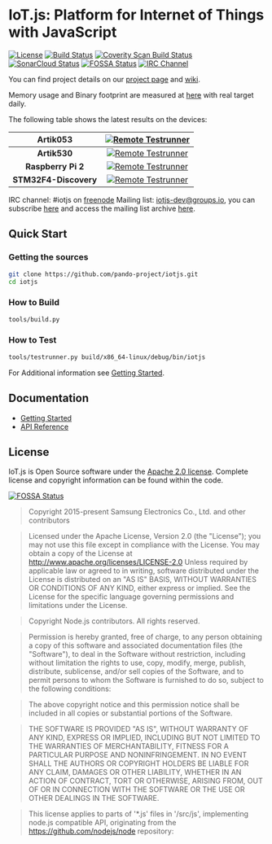 # IoT.js: Platform for Internet of Things with JavaScript
[![License](https://img.shields.io/badge/licence-Apache%202.0-brightgreen.svg?style=flat)](LICENSE)
[![Build Status](https://travis-ci.org/pando-project/iotjs.svg?branch=master)](https://travis-ci.org/pando-project/iotjs)
[![Coverity Scan Build Status](https://scan.coverity.com/projects/12140/badge.svg)](https://scan.coverity.com/projects/samsung-iotjs)
[![SonarCloud Status](https://sonarcloud.io/api/project_badges/measure?project=samsung.iot.js&metric=alert_status)](https://sonarcloud.io/dashboard?id=samsung.iot.js)
[![FOSSA Status](https://app.fossa.io/api/projects/git%2Bhttps%3A%2F%2Fgithub.com%2FSamsung%2Fiotjs.svg?type=shield)](https://app.fossa.io/projects/git%2Bhttps%3A%2F%2Fgithub.com%2FSamsung%2Fiotjs?ref=badge_shield)
[![IRC Channel](https://img.shields.io/badge/chat-on%20freenode-brightgreen.svg)](https://kiwiirc.com/client/irc.freenode.net/#iotjs)

You can find project details on our [project page](http://pando-project.github.io/iotjs/) and [wiki](https://github.com/pando-project/iotjs/wiki).

Memory usage and Binary footprint are measured at [here](https://pando-project.github.io/iotjs-test-results) with real target daily.

The following table shows the latest results on the devices:

|      Artik053         | [![Remote Testrunner](https://firebasestorage.googleapis.com/v0/b/jsremote-testrunner.appspot.com/o/status%2Fiotjs%2Fartik053.svg?alt=media&token=1)](https://pando-project.github.io/iotjs-test-results/?view=artik053)  |
|        :---:          |                                             :---:                                                                                                |
| **Artik530**    | [![Remote Testrunner](https://firebasestorage.googleapis.com/v0/b/jsremote-testrunner.appspot.com/o/status%2Fiotjs%2Fartik530.svg?alt=media&token=1)](https://pando-project.github.io/iotjs-test-results/?view=artik530)          |
| **Raspberry Pi 2**    | [![Remote Testrunner](https://firebasestorage.googleapis.com/v0/b/jsremote-testrunner.appspot.com/o/status%2Fiotjs%2Frpi2.svg?alt=media&token=1)](https://pando-project.github.io/iotjs-test-results/?view=rpi2)          |
| **STM32F4-Discovery** | [![Remote Testrunner](https://firebasestorage.googleapis.com/v0/b/jsremote-testrunner.appspot.com/o/status%2Fiotjs%2Fstm32f4dis.svg?alt=media&token=1)](https://pando-project.github.io/iotjs-test-results/?view=stm32f4dis)   |


IRC channel: #iotjs on [freenode](https://freenode.net)
Mailing list: iotjs-dev@groups.io, you can subscribe [here](https://groups.io/g/iotjs-dev) and access the mailing list archive [here](https://groups.io/g/iotjs-dev/topics).

## Quick Start
### Getting the sources

```bash
git clone https://github.com/pando-project/iotjs.git
cd iotjs
```

### How to Build

```bash
tools/build.py
```

### How to Test

```bash
tools/testrunner.py build/x86_64-linux/debug/bin/iotjs
```


For Additional information see [Getting Started](docs/Getting-Started.md).

## Documentation
- [Getting Started](docs/Getting-Started.md)
- [API Reference](docs/api/IoT.js-API-reference.md)

## License
IoT.js is Open Source software under the [Apache 2.0 license](https://www.apache.org/licenses/LICENSE-2.0). Complete license and copyright information can be found within the code.

[![FOSSA Status](https://app.fossa.io/api/projects/git%2Bhttps%3A%2F%2Fgithub.com%2FSamsung%2Fiotjs.svg?type=large)](https://app.fossa.io/projects/git%2Bhttps%3A%2F%2Fgithub.com%2FSamsung%2Fiotjs?ref=badge_large)

> Copyright 2015-present Samsung Electronics Co., Ltd. and other contributors

> Licensed under the Apache License, Version 2.0 (the "License"); you may not use this file except in compliance with the License. You may obtain a copy of the License at http://www.apache.org/licenses/LICENSE-2.0 Unless required by applicable law or agreed to in writing, software distributed under the License is distributed on an "AS IS" BASIS, WITHOUT WARRANTIES OR CONDITIONS OF ANY KIND, either express or implied. See the License for the specific language governing permissions and limitations under the License.

> Copyright Node.js contributors. All rights reserved.

> Permission is hereby granted, free of charge, to any person obtaining a copy
 of this software and associated documentation files (the "Software"), to
 deal in the Software without restriction, including without limitation the
 rights to use, copy, modify, merge, publish, distribute, sublicense, and/or
 sell copies of the Software, and to permit persons to whom the Software is
 furnished to do so, subject to the following conditions:

> The above copyright notice and this permission notice shall be included in
 all copies or substantial portions of the Software.

> THE SOFTWARE IS PROVIDED "AS IS", WITHOUT WARRANTY OF ANY KIND, EXPRESS OR
 IMPLIED, INCLUDING BUT NOT LIMITED TO THE WARRANTIES OF MERCHANTABILITY,
 FITNESS FOR A PARTICULAR PURPOSE AND NONINFRINGEMENT. IN NO EVENT SHALL THE
 AUTHORS OR COPYRIGHT HOLDERS BE LIABLE FOR ANY CLAIM, DAMAGES OR OTHER
 LIABILITY, WHETHER IN AN ACTION OF CONTRACT, TORT OR OTHERWISE, ARISING
 FROM, OUT OF OR IN CONNECTION WITH THE SOFTWARE OR THE USE OR OTHER DEALINGS
 IN THE SOFTWARE.

> This license applies to parts of '*.js' files in '/src/js', implementing node.js
 compatible API, originating from the https://github.com/nodejs/node repository:
